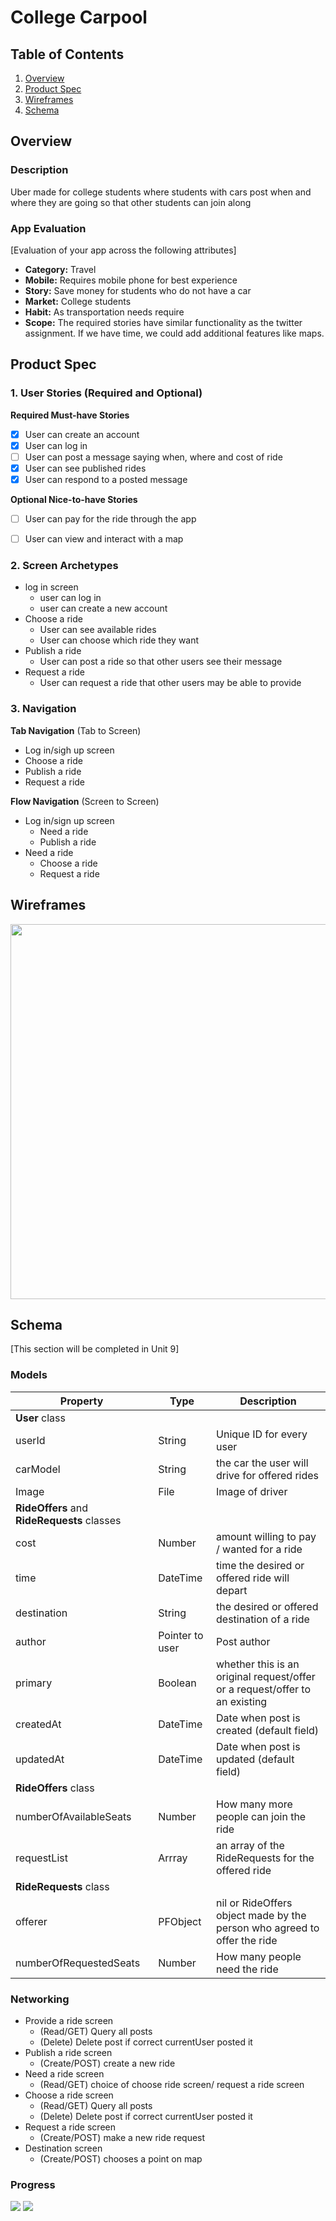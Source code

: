# College Carpool 

## Table of Contents
1. [Overview](#Overview)
1. [Product Spec](#Product-Spec)
1. [Wireframes](#Wireframes)
2. [Schema](#Schema)

## Overview
### Description
Uber made for college students where students with cars post when and where they are going so that other students can join along

### App Evaluation
[Evaluation of your app across the following attributes]
- **Category:** Travel
- **Mobile:** Requires mobile phone for best experience
- **Story:** Save money for students who do not have a car
- **Market:** College students
- **Habit:** As transportation needs require
- **Scope:** The required stories have similar functionality as the twitter assignment. If we have time, we could add additional features like maps.

## Product Spec

### 1. User Stories (Required and Optional)

**Required Must-have Stories**

- [X] User can create an account
- [X] User can log in
- [ ] User can post a message saying when, where and cost of ride
- [X] User can see published rides
- [X] User can respond to a posted message

**Optional Nice-to-have Stories**

- [ ] User can pay for the ride through the app
- [ ] User can view and interact with a map


### 2. Screen Archetypes

* log in screen
   * user can log in
   * user can create a new account
* Choose a ride
   * User can see available rides
   * User can choose which ride they want
* Publish a ride
    * User can post a ride so that other users see their message
* Request a ride
    * User can request a ride that other users may be able to provide

### 3. Navigation

**Tab Navigation** (Tab to Screen)

* Log in/sigh up screen
* Choose a ride
* Publish a ride
* Request a ride

**Flow Navigation** (Screen to Screen)

* Log in/sign up screen
   * Need a ride
   * Publish a ride
* Need a ride
   * Choose a ride
   * Request a ride

## Wireframes

<img src="https://i.ibb.co/ckXrbSq/wireframe.jpg" width=600>

## Schema 
[This section will be completed in Unit 9]
### Models



| Property | Type     |Description                     |
| -------- | -------- | --------                       |
| **User** class|
| userId   | String   | Unique ID for every user       | 
| carModel | String   | the car the user will drive for offered rides                       |
| Image     | File     | Image of driver       |
| **RideOffers** and **RideRequests** classes|
| cost | Number   | amount willing to pay / wanted for a ride                       |
| time | DateTime   | time the desired or offered ride will depart                       |
| destination | String   | the desired or offered destination of a ride                       |
| author     | Pointer to user     | Post author       |
| primary     |  Boolean     | whether this is an original request/offer or a request/offer to an existing       |
| createdAt     | DateTime     | Date when post is created (default field)|
| updatedAt     | DateTime     | Date when post is updated (default field)|
|**RideOffers** class|
| numberOfAvailableSeats     | Number     | How many more people can join the ride|
| requestList	| Arrray<PFObject>	| an array of the RideRequests for the offered ride |
|**RideRequests** class|
| offerer     | PFObject     | nil or RideOffers object made by the person who agreed to offer the ride |
| numberOfRequestedSeats     | Number     | How many people need the ride|

### Networking
* Provide a ride screen
    * (Read/GET) Query all posts
    * (Delete) Delete post if correct currentUser posted it
* Publish a ride screen
    * (Create/POST) create a new ride
* Need a ride screen
    * (Read/GET) choice of choose ride screen/ request a ride screen
* Choose a ride screen
    * (Read/GET) Query all posts
    * (Delete) Delete post if correct currentUser posted it
* Request a ride screen
    * (Create/POST) make a new ride request
* Destination screen
    * (Create/POST) chooses a point on map

### Progress

<img src="sprint2.gif"/>
<img src="sprint3.gif"/>
